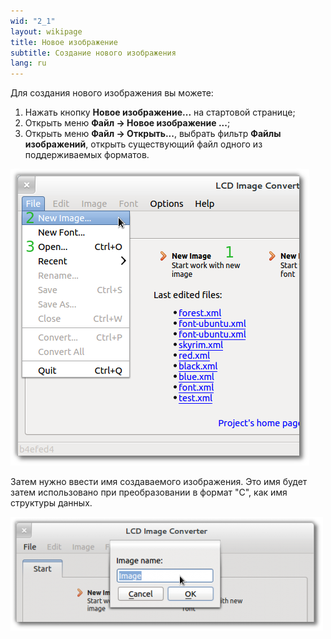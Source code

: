 ```yaml
---
wid: "2_1"
layout: wikipage
title: Новое изображение
subtitle: Создание нового изображения
lang: ru
---
```

Для создания нового изображения вы можете:

  1.  Нажать кнопку **Новое изображение...** на стартовой странице;
  2.  Открыть меню **Файл -> Новое изображение ...**;
  3.  Открыть меню **Файл -> Открыть...**, выбрать фильтр **Файлы изображений**, открыть существующий файл одного из поддерживаемых форматов.

![Создание](new-1.png "Создание")

Затем нужно ввести имя создаваемого изображения. Это имя будет затем использовано при преобразовании в формат "C", как имя структуры данных.

![Ввод названия](new-2.png "Ввод названия")